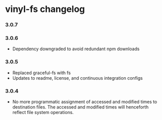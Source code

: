 # vinyl-fs changelog

### 3.0.7

### 3.0.6
* Dependency downgraded to avoid redundant npm downloads

### 3.0.5
* Replaced graceful-fs with fs
* Updates to readme, license, and continuous integration configs

### 3.0.4
* No more programmatic assignment of accessed and modified times to destination 
  files. The accessed and modified times will henceforth reflect file system 
  operations.
